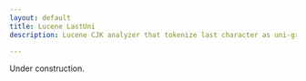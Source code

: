 ```yaml
---
layout: default
title: Lucene LastUni
description: Lucene CJK analyzer that tokenize last character as uni-gram.

---
```


Under construction.
